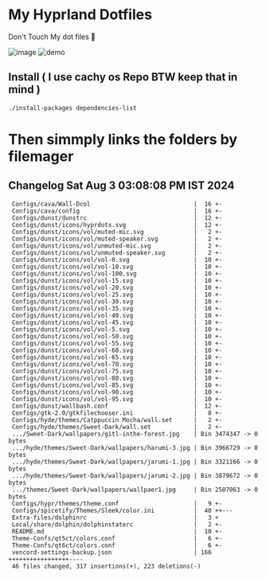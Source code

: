 # My Hyprland Dotfiles
  Don't Touch My dot files 🙂
 

  ![image](https://github.com/ALEX5402/dotfiles/assets/76860596/2fbe6020-4d76-4cf7-b052-58ff43cda405)
  ![demo](https://github.com/ALEX5402/dotfiles/assets/76860596/ff68bba7-e8da-49d3-a716-3ed3d73cfc25)

## Install ( I use cachy os Repo BTW keep that in mind )
``` ./install-packages dependencies-list ```

# Then simmply links the folders by filemager
 
## Changelog Sat Aug  3 03:08:08 PM IST 2024
```
 Configs/cava/Wall-Dcol                             |  16 +-
 Configs/cava/config                                |  16 +-
 Configs/dunst/dunstrc                              |  12 +-
 Configs/dunst/icons/hyprdots.svg                   |  12 +-
 Configs/dunst/icons/vol/muted-mic.svg              |   2 +-
 Configs/dunst/icons/vol/muted-speaker.svg          |   2 +-
 Configs/dunst/icons/vol/unmuted-mic.svg            |   2 +-
 Configs/dunst/icons/vol/unmuted-speaker.svg        |   2 +-
 Configs/dunst/icons/vol/vol-0.svg                  |  10 +-
 Configs/dunst/icons/vol/vol-10.svg                 |  10 +-
 Configs/dunst/icons/vol/vol-100.svg                |  10 +-
 Configs/dunst/icons/vol/vol-15.svg                 |  10 +-
 Configs/dunst/icons/vol/vol-20.svg                 |  10 +-
 Configs/dunst/icons/vol/vol-25.svg                 |  10 +-
 Configs/dunst/icons/vol/vol-30.svg                 |  10 +-
 Configs/dunst/icons/vol/vol-35.svg                 |  10 +-
 Configs/dunst/icons/vol/vol-40.svg                 |  10 +-
 Configs/dunst/icons/vol/vol-45.svg                 |  10 +-
 Configs/dunst/icons/vol/vol-5.svg                  |  10 +-
 Configs/dunst/icons/vol/vol-50.svg                 |  10 +-
 Configs/dunst/icons/vol/vol-55.svg                 |  10 +-
 Configs/dunst/icons/vol/vol-60.svg                 |  10 +-
 Configs/dunst/icons/vol/vol-65.svg                 |  10 +-
 Configs/dunst/icons/vol/vol-70.svg                 |  10 +-
 Configs/dunst/icons/vol/vol-75.svg                 |  10 +-
 Configs/dunst/icons/vol/vol-80.svg                 |  10 +-
 Configs/dunst/icons/vol/vol-85.svg                 |  10 +-
 Configs/dunst/icons/vol/vol-90.svg                 |  10 +-
 Configs/dunst/icons/vol/vol-95.svg                 |  10 +-
 Configs/dunst/wallbash.conf                        |  12 +-
 Configs/gtk-2.0/gtkfilechooser.ini                 |   8 +-
 Configs/hyde/themes/Catppuccin Mocha/wall.set      |   2 +-
 Configs/hyde/themes/Sweet-Dark/wall.set            |   2 +-
 .../Sweet-Dark/wallpapers/gitl-inthe-forest.jpg    | Bin 3474347 -> 0 bytes
 .../hyde/themes/Sweet-Dark/wallpapers/harumi-3.jpg | Bin 3966729 -> 0 bytes
 .../hyde/themes/Sweet-Dark/wallpapers/jarumi-1.jpg | Bin 3321166 -> 0 bytes
 .../hyde/themes/Sweet-Dark/wallpapers/jarumi-2.jpg | Bin 3879672 -> 0 bytes
 .../themes/Sweet-Dark/wallpapers/wallpaer1.jpg     | Bin 2507063 -> 0 bytes
 Configs/hypr/themes/theme.conf                     |   9 +-
 Configs/spicetify/Themes/Sleek/color.ini           |  40 ++---
 Extra-files/dolphinrc                              |   3 +
 Local/share/dolphin/dolphinstaterc                 |   2 +-
 README.md                                          |  10 +-
 Theme-Confs/qt5ct/colors.conf                      |   6 +-
 Theme-Confs/qt6ct/colors.conf                      |   6 +-
 vencord-settings-backup.json                       | 166 +++++++++++++++++----
 46 files changed, 317 insertions(+), 223 deletions(-)
```
 
